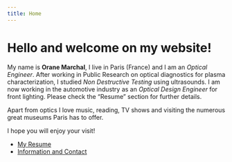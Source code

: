 ```yaml
---
title: Home
---
```


# Hello and welcome on my website!

My name is **Orane Marchal**, I live in Paris (France) and I am an *Optical Engineer*. After working in Public Research on optical diagnostics for plasma characterization, I studied *Non Destructive Testing* using ultrasounds. I am now working in the automotive industry as an *Optical Design Engineer* for front lighting. Please check the “Resume” section for further details.

Apart from optics I love music, reading, TV shows and visiting the numerous great museums Paris has to offer.

I hope you will enjoy your visit!

<nav>
<ul>
<li class="resume"><a href="en/resume"><span class="fa fa-book"></span> My Resume</a></li>
<li class="contact"><a href="en/info"><span class="fa fa-user"></span> Information and Contact</a></li>
</ul>
</nav>
